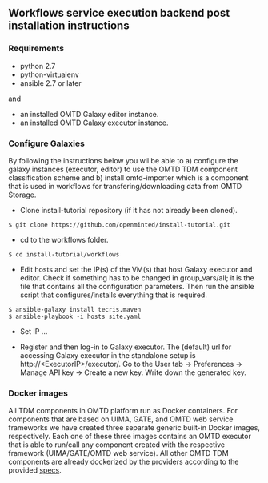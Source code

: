 ## Workflows service execution backend post installation instructions

### Requirements

* python 2.7
* python-virtualenv
* ansible 2.7 or later

and 

* an installed OMTD Galaxy editor instance.
* an installed OMTD Galaxy executor instance.

### Configure Galaxies

By following the instructions below you wil be able to a) configure the galaxy instances (executor, editor) to use the OMTD TDM component classification scheme 
and b) install omtd-importer which is a component that is used in workflows for transfering/downloading data from OMTD Storage.  

* Clone install-tutorial repository (if it has not already been cloned). 
```code=bash
$ git clone https://github.com/openminted/install-tutorial.git
```
* cd to the workflows folder.
```code=bash
$ cd install-tutorial/workflows
```
* Edit hosts and set the IP(s) of the VM(s) that host Galaxy executor and editor. 
Check if something has to be changed in group_vars/all; it is the file that contains all the
configuration parameters. Then run the ansible script that configures/installs everything that is required.
```code=bash
$ ansible-galaxy install tecris.maven
$ ansible-playbook -i hosts site.yaml
```
* Set IP ... 

* Register and then log-in to Galaxy executor. The (default) url for accessing Galaxy executor in the standalone setup is 
 http://\<ExecutorIP\>/executor/. Go to the User tab -> Preferences -> Manage API key -> Create a new key. Write down the generated key.
 

### Docker images 

All TDM components in OMTD platform run as Docker containers. For components that are based on 
UIMA, GATE, and OMTD web service frameworks we have created three separate generic built-in Docker images, respectively. 
Each one of these three images contains an OMTD executor that is able to run/call any component created with the respective framework (UIMA/GATE/OMTD web service).
All other OMTD TDM components are already dockerized by the providers according to the provided [specs](https://github.com/openminted/omtd-docker-specification).




